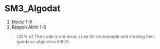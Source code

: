 # SM3_Algodat

1. Modul 1-6
2. Respon Akhir 1-6
> (30% of The code is not mine, i use for an example and stealing their goddamn algorithm h3h3)

